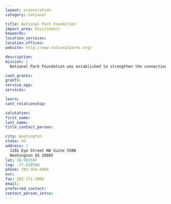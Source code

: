 ```yaml
---
layout: organization
category: national

title: National Park Foundation
impact_area: Environment
keywords: 
location_services: 
location_offices: 
website: http://www.nationalparks.org/

description: 
mission: |
  National Park Foundation was established to strengthen the connection between the American people and their National Parks by raising private funds, making strategic grants, creating innovative partnerships and increasing public awareness. The Foundation is working with the National Park Service to ensure that our parks are prepared for their next 100 years.

cash_grants: 
grants: 
service_opp: 
services: 

learn: 
cont_relationship: 

salutation: 
first_name: 
last_name: 
title_contact_person: 

city: Washington
state: US
address: |
  1201 Eye Street NW Suite 550B  
  Washington US 20005
lat: 38.901597
lng: -77.028586
phone: 202-354-6060
ext: 
fax: 202-371-2066
email: 
preferred_contact: 
contact_person_intro: 
---
```


